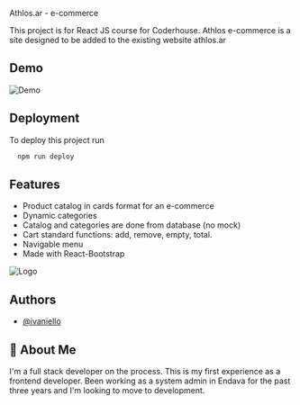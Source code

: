 Athlos.ar - e-commerce

This project is for React JS course for Coderhouse. Athlos e-commerce is a site designed to be added to the existing website athlos.ar 

## Demo

![Demo](https://imgur.com/D7LmAfw.gif)


## Deployment

To deploy this project run

```bash
  npm run deploy
```


## Features

- Product catalog in cards format for an e-commerce
- Dynamic categories 
- Catalog and categories are done from database (no mock)
- Cart standard functions: add, remove, empty, total.
- Navigable menu
- Made with React-Bootstrap


![Logo](https://imgur.com/5XpNk9U.png)


## Authors

- [@ivaniello](https://www.github.com/OGElron)


## 🚀 About Me
I'm a full stack developer on the process. This is my first experience as a frontend developer. 
Been working as a system admin in Endava for the past three years and I'm looking to move to development. 

